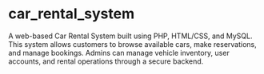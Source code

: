 # car_rental_system
A web-based Car Rental System built using PHP, HTML/CSS, and MySQL. This system allows customers to browse available cars, make reservations, and manage bookings. Admins can manage vehicle inventory, user accounts, and rental operations through a secure backend.
